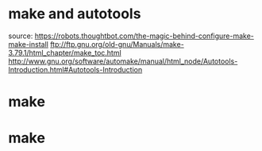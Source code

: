 make and autotools
==================

source:
    https://robots.thoughtbot.com/the-magic-behind-configure-make-make-install
    ftp://ftp.gnu.org/old-gnu/Manuals/make-3.79.1/html_chapter/make_toc.html
    http://www.gnu.org/software/automake/manual/html_node/Autotools-Introduction.html#Autotools-Introduction
# make
# make
